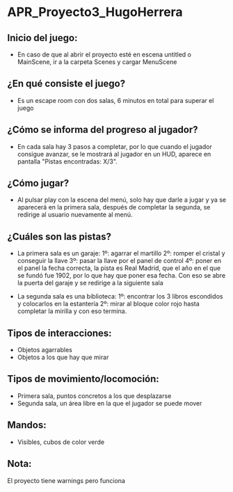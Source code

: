 # APR_Proyecto3_HugoHerrera
## Inicio del juego:
- En caso de que al abrir el proyecto esté en escena untitled o MainScene, ir a la carpeta Scenes y cargar MenuScene

## ¿En qué consiste el juego?
- Es un escape room con dos salas, 6 minutos en total para superar el juego

## ¿Cómo se informa del progreso al jugador?
- En cada sala hay 3 pasos a completar, por lo que cuando el jugador consigue avanzar, se le mostrará al jugador en un HUD, aparece en pantalla "Pistas encontradas: X/3".

## ¿Cómo jugar?
- Al pulsar play con la escena del menú, solo hay que darle a jugar y ya se aparecerá en la primera sala, después de completar la segunda, se redirige al usuario nuevamente al menú.

## ¿Cuáles son las pistas?
- La primera sala es un garaje:
  1º: agarrar el martillo
  2º: romper el cristal y conseguir la llave
  3º: pasar la llave por el panel de control
  4º: poner en el panel la fecha correcta, la pista es Real Madrid, que el año en el que se fundó fue 1902, por lo que hay que poner esa fecha. Con eso se abre la puerta del garaje y se redirige a la siguiente sala

- La segunda sala es una biblioteca:
  1º: encontrar los 3 libros escondidos y colocarlos en la estantería
  2º: mirar al bloque color rojo hasta completar la mirilla y con eso termina.

## Tipos de interacciones:
- Objetos agarrables
- Objetos a los que hay que mirar

## Tipos de movimiento/locomoción:
- Primera sala, puntos concretos a los que desplazarse
- Segunda sala, un área libre en la que el jugador se puede mover

## Mandos:
- Visibles, cubos de color verde

## Nota:
El proyecto tiene warnings pero funciona
